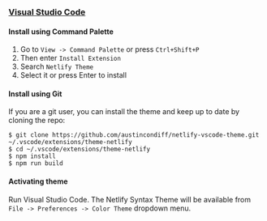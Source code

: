### [Visual Studio Code](https://code.visualstudio.com/)

#### Install using Command Palette

1.  Go to `View -> Command Palette` or press `Ctrl+Shift+P`
2.  Then enter `Install Extension`
3.  Search `Netlify Theme`
4.  Select it or press Enter to install

#### Install using Git

If you are a git user, you can install the theme and keep up to date by cloning the repo:

    $ git clone https://github.com/austincondiff/netlify-vscode-theme.git ~/.vscode/extensions/theme-netlify
    $ cd ~/.vscode/extensions/theme-netlify
    $ npm install
    $ npm run build

#### Activating theme

Run Visual Studio Code. The Netlify Syntax Theme will be available from `File -> Preferences -> Color Theme` dropdown menu.
